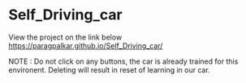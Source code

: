 # Self_Driving_car

View the project on the link below
https://paragpalkar.github.io/Self_Driving_car/

NOTE : Do not click on any buttons, the car is already trained for this environent. Deleting will result in reset of learning in our car.
